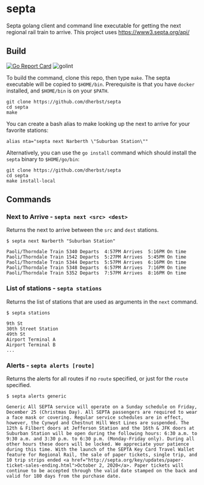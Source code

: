 # septa
Septa golang client and command line executable for getting the next regional rail train to arrive.  This project uses https://www3.septa.org/api/

## Build

[![Go Report Card](https://goreportcard.com/badge/github.com/dherbst/septa?style=flat-square)](https://goreportcard.com/report/github.com/dherbst/septa)
![golint](https://github.com/dherbst/septa/workflows/golint/badge.svg)

To build the command, clone this repo, then type `make`.  The septa executable will be copied to `$HOME/bin`.   Prerequisite is that you have `docker` installed, and `$HOME/bin` is on your `$PATH`.

    git clone https://github.com/dherbst/septa
    cd septa
    make

You can create a bash alias to make looking up the next to arrive for your favorite stations:

    alias nta="septa next Narberth \"Suburban Station\""

Alternatively, you can use the `go install` command which should install the `septa` binary to `$HOME/go/bin`:

    git clone https://github.com/dherbst/septa
    cd septa
    make install-local

## Commands

### Next to Arrive - `septa next <src> <dest>`
Returns the next to arrive between the `src` and `dest` stations.

    $ septa next Narberth "Suburban Station"

    Paoli/Thorndale Train 5340 Departs  4:57PM Arrives  5:16PM On time
    Paoli/Thorndale Train 1542 Departs  5:27PM Arrives  5:45PM On time
    Paoli/Thorndale Train 5344 Departs  5:57PM Arrives  6:16PM On time
    Paoli/Thorndale Train 5348 Departs  6:57PM Arrives  7:16PM On time
    Paoli/Thorndale Train 5352 Departs  7:57PM Arrives  8:16PM On time


### List of stations - `septa stations`
Returns the list of stations that are used as arguments in the `next` command.

    $ septa stations

    9th St
    30th Street Station
    49th St
    Airport Terminal A
    Airport Terminal B
    ...


### Alerts - `septa alerts [route]`
Returns the alerts for all routes if no `route` specified, or just for the `route` specified.

    $ septa alerts generic

    Generic All SEPTA service will operate on a Sunday schedule on Friday, December 25 (Christmas Day). All SEPTA passengers are required to wear a face mask or covering. Regular service schedules are in effect, however, the Cynwyd and Chestnut Hill West Lines are suspended. The 12th & Filbert doors at Jefferson Station and the 16th & JFK doors at Suburban Station will be open during the following hours: 6:30 a.m. to 9:30 a.m. and 3:30 p.m. to 6:30 p.m. (Monday-Friday only). During all other hours these doors will be locked. We appreciate your patience during this time. With the launch of the SEPTA Key Card Travel Wallet feature for Regional Rail, the sale of paper tickets, single trip, and 10 trip strips ended <a href="http://septa.org/key/updates/paper-ticket-sales-ending.html">October 2, 2020</a>. Paper tickets will continue to be accepted through the valid date stamped on the back and valid for 180 days from the purchase date.
